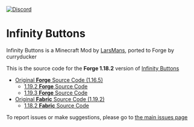 [![Discord](https://i.imgur.com/JiW4MLF.png)](https://discord.gg/PJCXjSJnu2)

# Infinity Buttons

Infinity Buttons is a Minecraft Mod by [LarsMans](https://github.com/LarsMans64), ported to Forge by curryducker

This is the source code for the **Forge 1.18.2** version of [Infinity Buttons](https://www.curseforge.com/minecraft/mc-mods/infinity-buttons)
- [Original **Forge** Source Code (1.16.5)](https://github.com/curryducker/InfinityButtonsForge)
  - [1.19.2 **Forge** Source Code](https://github.com/curryducker/InfinityButtonsForge-1.19.x)
  - [1.19.3 **Forge** Source Code](https://github.com/curryducker/InfinityButtonsForge-1.19.3)
- [Original **Fabric** Source Code (1.19.2)](https://github.com/LarsMans64/InfinityButtons)
  - [1.18.2 **Fabric** Source Code](https://github.com/LarsMans64/InfinityButtons1.18.2)

To report issues or make suggestions, please go to [the main issues page](https://github.com/LarsMans64/InfinityButtons/issues)
